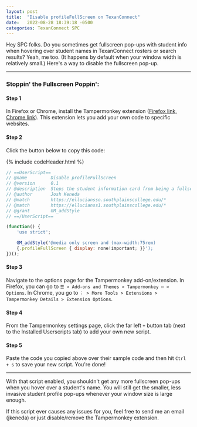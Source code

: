 ```yaml
---
layout: post
title:  "Disable profileFullScreen on TexanConnect"
date:   2022-08-28 18:39:18 -0500
categories: TexanConnect SPC
---
```


Hey SPC folks.  Do you sometimes get fullscreen pop-ups with student info when hovering over student names in TexanConnect rosters or search results?  Yeah, me too.  (It happens by default when your window width is relatively small.)  Here's a way to disable the fullscreen pop-up.

---

### Stoppin' the Fullscreen Poppin':
#### Step 1
In Firefox or Chrome, install the Tampermonkey extension ([Firefox link](https://addons.mozilla.org/en-US/firefox/addon/tampermonkey/), [Chrome link](chrome://extensions/?id=dhdgffkkebhmkfjojejmpbldmpobfkfo)).  This extension lets you add your own code to specific websites.

#### Step 2
Click the button below to copy this code:

{% include codeHeader.html %}
```javascript
// ==UserScript==
// @name         Disable profileFullScreen
// @version      0.1
// @description  Stops the student information card from being a fullscreen pop up.
// @author       Josh Keneda
// @match        https://elluciansso.southplainscollege.edu/*
// @match        https://ellucianss1.southplainscollege.edu/*
// @grant        GM_addStyle
// ==/UserScript==

(function() {
    'use strict';

    GM_addStyle('@media only screen and (max-width:75rem)
    {.profileFullScreen { display: none!important; }}');
})();
```

#### Step 3
Navigate to the options page for the Tampermonkey add-on/extension.  In Firefox, you can go to `☰ > Add-ons and Themes > Tampermonkey ⋯ > Options`.  In Chrome, you go to `⋮ > More Tools > Extensions > Tampermonkey Details > Extension Options`.

#### Step 4
From the Tampermonkey settings page, click the far left `+` button tab (next to the Installed Userscripts tab) to add your own new script.  

#### Step 5
Paste the code you copied above over their sample code and then hit `Ctrl + s` to save your new script.  You're done!

---

With that script enabled, you shouldn't get any more fullscreen pop-ups when you hover over a student's name.  You will still get the smaller, less invasive student profile pop-ups whenever your window size is large enough.

If this script ever causes any issues for you, feel free to send me an email (jkeneda) or just disable/remove the Tampermonkey extension.

<script src="/assets/scripts/copyCode.js"></script>